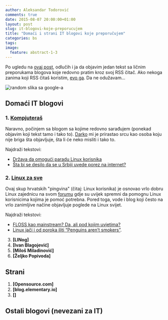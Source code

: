 ```yaml
---
author: Aleksandar Todorović
comments: true
date: 2015-08-07 20:00:00+01:00
layout: post
slug: it-blogovi-koje-preporucujem
title: "Domaći i strani IT blogovi koje preporučujem"
categories: bs
tags:
image:
  feature: abstract-1-3
---
```

Po ugledu na [ovaj post](http://kompjuteras.com/odlicni-domaci-blogovi-koje-pratim-preporucujem/), odlučih i ja da objavim jedan tekst sa ličnim preporukama blogova koje redovno pratim kroz svoj RSS čitač. Ako nekoga zanima koji RSS čitaš koristim, [evo ga](https://launchpad.net/feedreader). Da ne odužavam...

![random slika sa google-a](https://brownstonecambridge.files.wordpress.com/2011/03/blogosphere-and-small-business-crm.jpg)

## Domaći IT blogovi

### 1. **[Kompjuteraš](http://kompjuteras.com/)**

Naravno, počinjem sa blogom sa kojime redovno sarađujem (ponekad objavim koji tekst tamo i tako to). [Darko](http://darkodrazovic.in.rs/) mi je prirastao srcu kao osoba koju nije briga šta objavljuje, šta li će neko misliti i tako to.

Najdraži tekstovi:

* [Država da omogući paradu Linux korisnika](http://kompjuteras.com/drzava-da-omoguci-paradu-linux-korisnika/)
* [Šta bi se desilo da se u Srbiji uvede porez na internet?](http://kompjuteras.com/sta-bi-se-desilo-da-se-u-srbiji-uvede-porez-na-internet/)

### 2. **[Linux za sve](http://www.linuxzasve.com/)**

Ovaj skup hrvatskih "pingvina" (čitaj: Linux korisnika) je osnovao vrlo dobru Linux zajednicu na svom [forumu](http://www.linuxzasve.com/forum) gdje su uvijek spremni da pomognu Linux korisnicima kojima je pomoć potrebna. Pored toga, vode i blog koji često na vrlo zanimljive načine objavljuje poglede na Linux svijet.

Najdraži tekstovi:
* [FLOSS kao mainstream? Da, ali pod kojim uvjetima?](http://www.linuxzasve.com/floss-kao-mainstream-da-ali-pod-kojim-uvjetima)
* [Linux jači i od poroka iliti “Penguins aren’t smokers”](http://www.linuxzasve.com/linux-jaci-i-od-poroka-iliti-penguins-arent-smokers).

3. **[LINog]**
4. **[Ivan Blagojević]**
5. **[Miloš Miladinović]**
6. **[Željko Popivoda]**

## Strani

1. **[Opensource.com]**
2. **[blog.elementary.io]**
3. **[]**

## Ostali blogovi (nevezani za IT)
